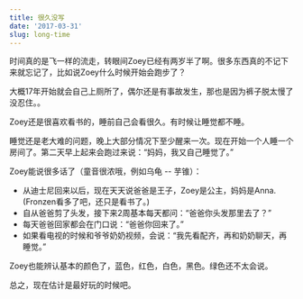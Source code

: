 ```yaml
---
title: 很久没写
date: '2017-03-31'
slug: long-time
---
```


时间真的是飞一样的流走，转眼间Zoey已经有两岁半了啊。很多东西真的不记下来就忘记了，比如说Zoey什么时候开始会跑步了？

大概17年开始就会自己上厕所了，偶尔还是有事故发生，那也是因为裤子脱太慢了没忍住。。

Zoey还是很喜欢看书的，睡前自己会看很久。有时候让睡觉都不睡。

睡觉还是老大难的问题，晚上大部分情况下至少醒来一次。现在开始一个人睡一个房间了。第二天早上起来会跑过来说：“妈妈，我又自己睡觉了。”

Zoey能说很多话了（童音很浓哦，例如乌龟 -- 芋锥）：

- 从迪士尼回来以后，现在天天说爸爸是王子，Zoey是公主，妈妈是Anna. (Fronzen看多了吧，还只是看书了。)
- 自从爸爸剪了头发，接下来2周基本每天都问：“爸爸你头发那里去了？”
- 每天爸爸回家都会在门口说：“爸爸你回来了。”
- 如果看电视的时候和爷爷奶奶视频，会说：“我先看配齐，再和奶奶聊天，再睡觉。”

Zoey也能辨认基本的颜色了，蓝色，红色，白色，黑色。绿色还不太会说。

总之，现在估计是最好玩的时候吧。
